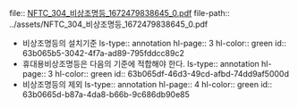 file:: [NFTC_304_비상조명등_1672479838645_0.pdf](../assets/NFTC_304_비상조명등_1672479838645_0.pdf)
file-path:: ../assets/NFTC_304_비상조명등_1672479838645_0.pdf

- 비상조명등의 설치기준
  ls-type:: annotation
  hl-page:: 3
  hl-color:: green
  id:: 63b065b5-3042-4f7a-ad89-795fddcc89c2
- 휴대용비상조명등은 다음의 기준에 적합해야 한다.
  ls-type:: annotation
  hl-page:: 3
  hl-color:: green
  id:: 63b065df-46d3-49cd-afbd-74dd9af5000d
- 비상조명등의 제외
  ls-type:: annotation
  hl-page:: 4
  hl-color:: green
  id:: 63b0665d-b87a-4da8-b66b-9c686db90e85